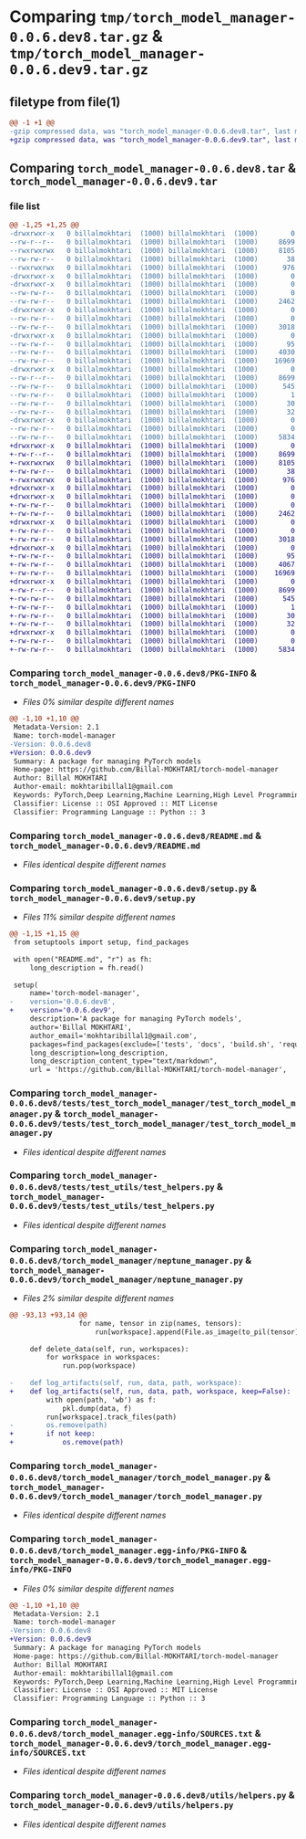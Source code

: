 # Comparing `tmp/torch_model_manager-0.0.6.dev8.tar.gz` & `tmp/torch_model_manager-0.0.6.dev9.tar.gz`

## filetype from file(1)

```diff
@@ -1 +1 @@
-gzip compressed data, was "torch_model_manager-0.0.6.dev8.tar", last modified: Wed Apr 24 16:53:00 2024, max compression
+gzip compressed data, was "torch_model_manager-0.0.6.dev9.tar", last modified: Wed Apr 24 17:04:20 2024, max compression
```

## Comparing `torch_model_manager-0.0.6.dev8.tar` & `torch_model_manager-0.0.6.dev9.tar`

### file list

```diff
@@ -1,25 +1,25 @@
-drwxrwxr-x   0 billalmokhtari  (1000) billalmokhtari  (1000)        0 2024-04-24 16:53:00.362551 torch_model_manager-0.0.6.dev8/
--rw-r--r--   0 billalmokhtari  (1000) billalmokhtari  (1000)     8699 2024-04-24 16:53:00.362551 torch_model_manager-0.0.6.dev8/PKG-INFO
--rwxrwxrwx   0 billalmokhtari  (1000) billalmokhtari  (1000)     8105 2024-04-24 08:45:48.000000 torch_model_manager-0.0.6.dev8/README.md
--rw-rw-r--   0 billalmokhtari  (1000) billalmokhtari  (1000)       38 2024-04-24 16:53:00.362551 torch_model_manager-0.0.6.dev8/setup.cfg
--rwxrwxrwx   0 billalmokhtari  (1000) billalmokhtari  (1000)      976 2024-04-24 16:52:54.000000 torch_model_manager-0.0.6.dev8/setup.py
-drwxrwxr-x   0 billalmokhtari  (1000) billalmokhtari  (1000)        0 2024-04-24 16:53:00.354551 torch_model_manager-0.0.6.dev8/tests/
-drwxrwxr-x   0 billalmokhtari  (1000) billalmokhtari  (1000)        0 2024-04-24 16:53:00.358551 torch_model_manager-0.0.6.dev8/tests/test_torch_model_manager/
--rw-rw-r--   0 billalmokhtari  (1000) billalmokhtari  (1000)        0 2024-04-24 08:45:48.000000 torch_model_manager-0.0.6.dev8/tests/test_torch_model_manager/__init__.py
--rw-rw-r--   0 billalmokhtari  (1000) billalmokhtari  (1000)     2462 2024-04-24 08:45:48.000000 torch_model_manager-0.0.6.dev8/tests/test_torch_model_manager/test_torch_model_manager.py
-drwxrwxr-x   0 billalmokhtari  (1000) billalmokhtari  (1000)        0 2024-04-24 16:53:00.358551 torch_model_manager-0.0.6.dev8/tests/test_utils/
--rw-rw-r--   0 billalmokhtari  (1000) billalmokhtari  (1000)        0 2024-04-24 08:45:48.000000 torch_model_manager-0.0.6.dev8/tests/test_utils/__init__.py
--rw-rw-r--   0 billalmokhtari  (1000) billalmokhtari  (1000)     3018 2024-04-24 08:45:48.000000 torch_model_manager-0.0.6.dev8/tests/test_utils/test_helpers.py
-drwxrwxr-x   0 billalmokhtari  (1000) billalmokhtari  (1000)        0 2024-04-24 16:53:00.358551 torch_model_manager-0.0.6.dev8/torch_model_manager/
--rw-rw-r--   0 billalmokhtari  (1000) billalmokhtari  (1000)       95 2024-04-24 08:45:48.000000 torch_model_manager-0.0.6.dev8/torch_model_manager/__init__.py
--rw-rw-r--   0 billalmokhtari  (1000) billalmokhtari  (1000)     4030 2024-04-24 16:47:30.000000 torch_model_manager-0.0.6.dev8/torch_model_manager/neptune_manager.py
--rw-rw-r--   0 billalmokhtari  (1000) billalmokhtari  (1000)    16969 2024-04-24 16:47:11.000000 torch_model_manager-0.0.6.dev8/torch_model_manager/torch_model_manager.py
-drwxrwxr-x   0 billalmokhtari  (1000) billalmokhtari  (1000)        0 2024-04-24 16:53:00.362551 torch_model_manager-0.0.6.dev8/torch_model_manager.egg-info/
--rw-r--r--   0 billalmokhtari  (1000) billalmokhtari  (1000)     8699 2024-04-24 16:53:00.000000 torch_model_manager-0.0.6.dev8/torch_model_manager.egg-info/PKG-INFO
--rw-rw-r--   0 billalmokhtari  (1000) billalmokhtari  (1000)      545 2024-04-24 16:53:00.000000 torch_model_manager-0.0.6.dev8/torch_model_manager.egg-info/SOURCES.txt
--rw-rw-r--   0 billalmokhtari  (1000) billalmokhtari  (1000)        1 2024-04-24 16:53:00.000000 torch_model_manager-0.0.6.dev8/torch_model_manager.egg-info/dependency_links.txt
--rw-rw-r--   0 billalmokhtari  (1000) billalmokhtari  (1000)       30 2024-04-24 16:53:00.000000 torch_model_manager-0.0.6.dev8/torch_model_manager.egg-info/requires.txt
--rw-rw-r--   0 billalmokhtari  (1000) billalmokhtari  (1000)       32 2024-04-24 16:53:00.000000 torch_model_manager-0.0.6.dev8/torch_model_manager.egg-info/top_level.txt
-drwxrwxr-x   0 billalmokhtari  (1000) billalmokhtari  (1000)        0 2024-04-24 16:53:00.362551 torch_model_manager-0.0.6.dev8/utils/
--rw-rw-r--   0 billalmokhtari  (1000) billalmokhtari  (1000)        0 2024-04-24 08:45:48.000000 torch_model_manager-0.0.6.dev8/utils/__init__.py
--rw-rw-r--   0 billalmokhtari  (1000) billalmokhtari  (1000)     5834 2024-04-24 10:50:30.000000 torch_model_manager-0.0.6.dev8/utils/helpers.py
+drwxrwxr-x   0 billalmokhtari  (1000) billalmokhtari  (1000)        0 2024-04-24 17:04:20.324792 torch_model_manager-0.0.6.dev9/
+-rw-r--r--   0 billalmokhtari  (1000) billalmokhtari  (1000)     8699 2024-04-24 17:04:20.320792 torch_model_manager-0.0.6.dev9/PKG-INFO
+-rwxrwxrwx   0 billalmokhtari  (1000) billalmokhtari  (1000)     8105 2024-04-24 08:45:48.000000 torch_model_manager-0.0.6.dev9/README.md
+-rw-rw-r--   0 billalmokhtari  (1000) billalmokhtari  (1000)       38 2024-04-24 17:04:20.324792 torch_model_manager-0.0.6.dev9/setup.cfg
+-rwxrwxrwx   0 billalmokhtari  (1000) billalmokhtari  (1000)      976 2024-04-24 17:03:55.000000 torch_model_manager-0.0.6.dev9/setup.py
+drwxrwxr-x   0 billalmokhtari  (1000) billalmokhtari  (1000)        0 2024-04-24 17:04:20.316792 torch_model_manager-0.0.6.dev9/tests/
+drwxrwxr-x   0 billalmokhtari  (1000) billalmokhtari  (1000)        0 2024-04-24 17:04:20.320792 torch_model_manager-0.0.6.dev9/tests/test_torch_model_manager/
+-rw-rw-r--   0 billalmokhtari  (1000) billalmokhtari  (1000)        0 2024-04-24 08:45:48.000000 torch_model_manager-0.0.6.dev9/tests/test_torch_model_manager/__init__.py
+-rw-rw-r--   0 billalmokhtari  (1000) billalmokhtari  (1000)     2462 2024-04-24 08:45:48.000000 torch_model_manager-0.0.6.dev9/tests/test_torch_model_manager/test_torch_model_manager.py
+drwxrwxr-x   0 billalmokhtari  (1000) billalmokhtari  (1000)        0 2024-04-24 17:04:20.320792 torch_model_manager-0.0.6.dev9/tests/test_utils/
+-rw-rw-r--   0 billalmokhtari  (1000) billalmokhtari  (1000)        0 2024-04-24 08:45:48.000000 torch_model_manager-0.0.6.dev9/tests/test_utils/__init__.py
+-rw-rw-r--   0 billalmokhtari  (1000) billalmokhtari  (1000)     3018 2024-04-24 08:45:48.000000 torch_model_manager-0.0.6.dev9/tests/test_utils/test_helpers.py
+drwxrwxr-x   0 billalmokhtari  (1000) billalmokhtari  (1000)        0 2024-04-24 17:04:20.320792 torch_model_manager-0.0.6.dev9/torch_model_manager/
+-rw-rw-r--   0 billalmokhtari  (1000) billalmokhtari  (1000)       95 2024-04-24 08:45:48.000000 torch_model_manager-0.0.6.dev9/torch_model_manager/__init__.py
+-rw-rw-r--   0 billalmokhtari  (1000) billalmokhtari  (1000)     4067 2024-04-24 17:04:15.000000 torch_model_manager-0.0.6.dev9/torch_model_manager/neptune_manager.py
+-rw-rw-r--   0 billalmokhtari  (1000) billalmokhtari  (1000)    16969 2024-04-24 16:47:11.000000 torch_model_manager-0.0.6.dev9/torch_model_manager/torch_model_manager.py
+drwxrwxr-x   0 billalmokhtari  (1000) billalmokhtari  (1000)        0 2024-04-24 17:04:20.320792 torch_model_manager-0.0.6.dev9/torch_model_manager.egg-info/
+-rw-r--r--   0 billalmokhtari  (1000) billalmokhtari  (1000)     8699 2024-04-24 17:04:20.000000 torch_model_manager-0.0.6.dev9/torch_model_manager.egg-info/PKG-INFO
+-rw-rw-r--   0 billalmokhtari  (1000) billalmokhtari  (1000)      545 2024-04-24 17:04:20.000000 torch_model_manager-0.0.6.dev9/torch_model_manager.egg-info/SOURCES.txt
+-rw-rw-r--   0 billalmokhtari  (1000) billalmokhtari  (1000)        1 2024-04-24 17:04:20.000000 torch_model_manager-0.0.6.dev9/torch_model_manager.egg-info/dependency_links.txt
+-rw-rw-r--   0 billalmokhtari  (1000) billalmokhtari  (1000)       30 2024-04-24 17:04:20.000000 torch_model_manager-0.0.6.dev9/torch_model_manager.egg-info/requires.txt
+-rw-rw-r--   0 billalmokhtari  (1000) billalmokhtari  (1000)       32 2024-04-24 17:04:20.000000 torch_model_manager-0.0.6.dev9/torch_model_manager.egg-info/top_level.txt
+drwxrwxr-x   0 billalmokhtari  (1000) billalmokhtari  (1000)        0 2024-04-24 17:04:20.320792 torch_model_manager-0.0.6.dev9/utils/
+-rw-rw-r--   0 billalmokhtari  (1000) billalmokhtari  (1000)        0 2024-04-24 08:45:48.000000 torch_model_manager-0.0.6.dev9/utils/__init__.py
+-rw-rw-r--   0 billalmokhtari  (1000) billalmokhtari  (1000)     5834 2024-04-24 10:50:30.000000 torch_model_manager-0.0.6.dev9/utils/helpers.py
```

### Comparing `torch_model_manager-0.0.6.dev8/PKG-INFO` & `torch_model_manager-0.0.6.dev9/PKG-INFO`

 * *Files 0% similar despite different names*

```diff
@@ -1,10 +1,10 @@
 Metadata-Version: 2.1
 Name: torch-model-manager
-Version: 0.0.6.dev8
+Version: 0.0.6.dev9
 Summary: A package for managing PyTorch models
 Home-page: https://github.com/Billal-MOKHTARI/torch-model-manager
 Author: Billal MOKHTARI
 Author-email: mokhtaribillal1@gmail.com
 Keywords: PyTorch,Deep Learning,Machine Learning,High Level Programming
 Classifier: License :: OSI Approved :: MIT License
 Classifier: Programming Language :: Python :: 3
```

### Comparing `torch_model_manager-0.0.6.dev8/README.md` & `torch_model_manager-0.0.6.dev9/README.md`

 * *Files identical despite different names*

### Comparing `torch_model_manager-0.0.6.dev8/setup.py` & `torch_model_manager-0.0.6.dev9/setup.py`

 * *Files 11% similar despite different names*

```diff
@@ -1,15 +1,15 @@
 from setuptools import setup, find_packages
 
 with open("README.md", "r") as fh:
     long_description = fh.read()
 
 setup(
     name='torch-model-manager',
-    version='0.0.6.dev8',
+    version='0.0.6.dev9',
     description='A package for managing PyTorch models',
     author='Billal MOKHTARI',
     author_email='mokhtaribillal1@gmail.com',
     packages=find_packages(exclude=['tests', 'docs', 'build.sh', 'requirements.sh', 'resources.md']),
     long_description=long_description,
     long_description_content_type="text/markdown",
     url = 'https://github.com/Billal-MOKHTARI/torch-model-manager',
```

### Comparing `torch_model_manager-0.0.6.dev8/tests/test_torch_model_manager/test_torch_model_manager.py` & `torch_model_manager-0.0.6.dev9/tests/test_torch_model_manager/test_torch_model_manager.py`

 * *Files identical despite different names*

### Comparing `torch_model_manager-0.0.6.dev8/tests/test_utils/test_helpers.py` & `torch_model_manager-0.0.6.dev9/tests/test_utils/test_helpers.py`

 * *Files identical despite different names*

### Comparing `torch_model_manager-0.0.6.dev8/torch_model_manager/neptune_manager.py` & `torch_model_manager-0.0.6.dev9/torch_model_manager/neptune_manager.py`

 * *Files 2% similar despite different names*

```diff
@@ -93,13 +93,14 @@
                 for name, tensor in zip(names, tensors):
                     run[workspace].append(File.as_image(to_pil(tensor)), name = name)
 
     def delete_data(self, run, workspaces):
         for workspace in workspaces:
             run.pop(workspace)
             
-    def log_artifacts(self, run, data, path, workspace):
+    def log_artifacts(self, run, data, path, workspace, keep=False):
         with open(path, 'wb') as f:
             pkl.dump(data, f)
         run[workspace].track_files(path)
-        os.remove(path)
+        if not keep:
+            os.remove(path)
```

### Comparing `torch_model_manager-0.0.6.dev8/torch_model_manager/torch_model_manager.py` & `torch_model_manager-0.0.6.dev9/torch_model_manager/torch_model_manager.py`

 * *Files identical despite different names*

### Comparing `torch_model_manager-0.0.6.dev8/torch_model_manager.egg-info/PKG-INFO` & `torch_model_manager-0.0.6.dev9/torch_model_manager.egg-info/PKG-INFO`

 * *Files 0% similar despite different names*

```diff
@@ -1,10 +1,10 @@
 Metadata-Version: 2.1
 Name: torch-model-manager
-Version: 0.0.6.dev8
+Version: 0.0.6.dev9
 Summary: A package for managing PyTorch models
 Home-page: https://github.com/Billal-MOKHTARI/torch-model-manager
 Author: Billal MOKHTARI
 Author-email: mokhtaribillal1@gmail.com
 Keywords: PyTorch,Deep Learning,Machine Learning,High Level Programming
 Classifier: License :: OSI Approved :: MIT License
 Classifier: Programming Language :: Python :: 3
```

### Comparing `torch_model_manager-0.0.6.dev8/torch_model_manager.egg-info/SOURCES.txt` & `torch_model_manager-0.0.6.dev9/torch_model_manager.egg-info/SOURCES.txt`

 * *Files identical despite different names*

### Comparing `torch_model_manager-0.0.6.dev8/utils/helpers.py` & `torch_model_manager-0.0.6.dev9/utils/helpers.py`

 * *Files identical despite different names*


